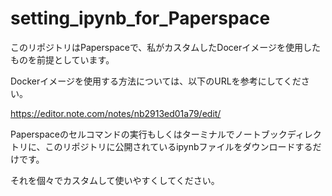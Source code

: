 # setting_ipynb_for_Paperspace
このリポジトリはPaperspaceで、私がカスタムしたDocerイメージを使用したものを前提としています。

Dockerイメージを使用する方法については、以下のURLを参考にしてください。

https://editor.note.com/notes/nb2913ed01a79/edit/

Paperspaceのセルコマンドの実行もしくはターミナルでノートブックディレクトリに、このリポジトリに公開されているipynbファイルをダウンロードするだけです。

それを個々でカスタムして使いやすくしてください。
